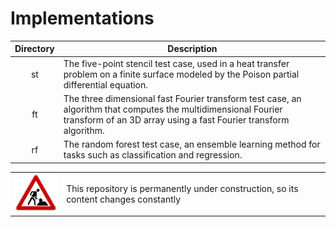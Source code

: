 # Implementations

| Directory | Description |
|:---:| --- |
| st | The five-point stencil test case, used in a heat transfer problem on a finite surface modeled by the Poison partial differential equation. |
| ft | The three dimensional fast Fourier transform test case, an algorithm that computes the multidimensional Fourier transform of an 3D array using a fast Fourier transform algorithm. |
| rf | The random forest test case, an ensemble learning method for tasks such as classification and regression. |

<table>
    <tr>
        <td><img src="img/construction.gif"></td>
        <td>This repository is permanently under construction, so its content changes constantly</td>
    </tr>
</table>
